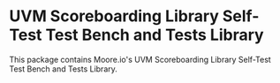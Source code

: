 # UVM Scoreboarding Library Self-Test Test Bench and Tests Library
This package contains Moore.io's UVM Scoreboarding Library Self-Test Test Bench and Tests Library.
